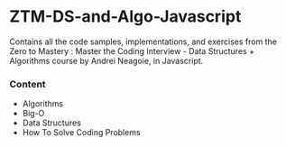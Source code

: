# ZTM-DS-and-Algo-Javascript

Contains all the code samples, implementations, and exercises from the Zero to Mastery : Master the Coding Interview - Data Structures + Algorithms course by Andrei Neagoie, in Javascript.

### Content

- Algorithms
- Big-O
- Data Structures
- How To Solve Coding Problems
